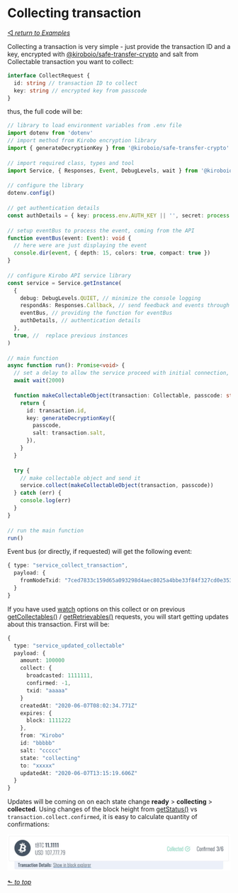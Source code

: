 # Collecting transaction
[◅ _return to Examples_](examples.md#contents)

Collecting a transaction is very simple - just provide the transaction ID and a key, encrypted with [@kiroboio/safe-transfer-crypto](https://www.npmjs.com/package/@kiroboio/safe-transfer-crypto) and salt from Collectable transaction you want to collect:

```TypeScript
interface CollectRequest {
  id: string // transaction ID to collect
  key: string // encrypted key from passcode
}
```

thus, the full code will be:

```TypeScript
// library to load environment variables from .env file
import dotenv from 'dotenv'
// import method from Kirobo encryption library
import { generateDecryptionKey } from '@kiroboio/safe-transfer-crypto'

// import required class, types and tool
import Service, { Responses, Event, DebugLevels, wait } from '@kiroboio/safe-transfer-lib'

// configure the library
dotenv.config()

// get authentication details
const authDetails = { key: process.env.AUTH_KEY || '', secret: process.env.AUTH_SECRET || '' }

// setup eventBus to process the event, coming from the API
function eventBus(event: Event): void {
  // here were are just displaying the event
  console.dir(event, { depth: 15, colors: true, compact: true })
}

// configure Kirobo API service library
const service = Service.getInstance(
  {
    debug: DebugLevels.QUIET, // minimize the console logging
    respondAs: Responses.Callback, // send feedback and events through callback function, i.e. eventBus
    eventBus, // providing the function for eventBus
    authDetails, // authentication details
  },
  true, //  replace previous instances
)

// main function
async function run(): Promise<void> {
  // set a delay to allow the service proceed with initial connection, and authorization
  await wait(2000)

  function makeCollectableObject(transaction: Collectable, passcode: string) {
    return {
      id: transaction.id,
      key: generateDecryptionKey({
        passcode,
        salt: transaction.salt,
      }),
    }
  }

  try {
    // make collectable object and send it
    service.collect(makeCollectableObject(transaction, passcode))
  } catch (err) {
    console.log(err)
  }
}

// run the main function
run()
```
Event bus (or directly, if requested) will get the following event:

```TypeScript
{ type: "service_collect_transaction",
  payload: {
    fromNodeTxid: "7ced7833c159d65a093298d4aec8025a4bbe33f84f327cd0e3531d82774a1b93"
  }
}
```
If you have used [watch](query_options.md#watch) options on this collect or on previous [getCollectables()](examples.md#get-collectable-transactions) / [getRetrievables()](examples.md#get-retrievable-transfers-by-owner-id) requests, you will start getting updates about this transaction. First will be:

```TypeScript
{
  type: "service_updated_collectable"
  payload: {
    amount: 100000
    collect: {
      broadcasted: 1111111,
      confirmed: -1,
      txid: "aaaaa"
    }
    createdAt: "2020-06-07T08:02:34.771Z"
    expires: {
      block: 1111222
    },
    from: "Kirobo"
    id: "bbbbb"
    salt: "ccccc"
    state: "collecting"
    to: "xxxxx"
    updatedAt: "2020-06-07T13:15:19.606Z"
  }
}
```
Updates will be coming on on each state change __ready__ > __collecting__ > __collected__. Using changes of the block height from [getStatus()](examples.md#update-status) vs ```transaction.collect.confirmed```, it is easy to calculate quantity of confirmations:

![alt](https://github.com/kiroboio/ki-safe-transfer-lib/raw/develop/docs/examples/screenshots/collected.jpg)

[⬑ _to top_](#collecting-transaction)